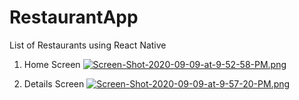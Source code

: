 # RestaurantApp
List of Restaurants using React Native

1. Home Screen
[![Screen-Shot-2020-09-09-at-9-52-58-PM.png](https://i.postimg.cc/W38qdghS/Screen-Shot-2020-09-09-at-9-52-58-PM.png)](https://postimg.cc/hzJtwJ87)

2. Details Screen
[![Screen-Shot-2020-09-09-at-9-57-20-PM.png](https://i.postimg.cc/hjDfRvpm/Screen-Shot-2020-09-09-at-9-57-20-PM.png)](https://postimg.cc/rdH8SV6y)

